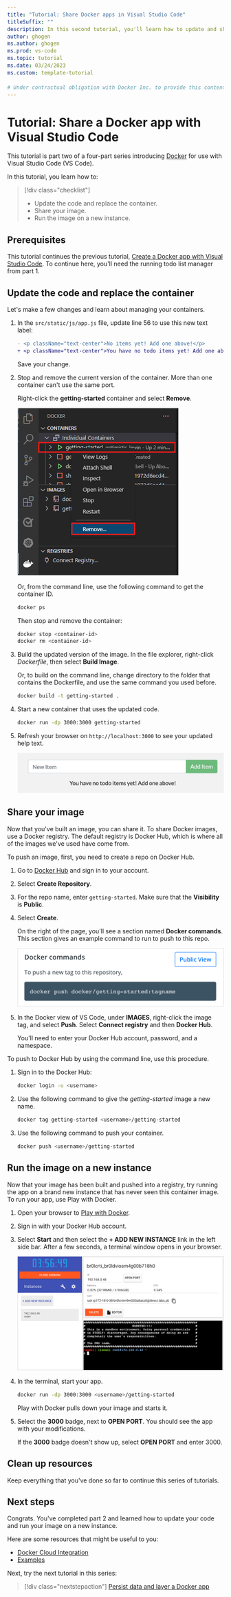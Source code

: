 ```yaml
---
title: "Tutorial: Share Docker apps in Visual Studio Code"
titleSuffix: ""
description: In this second tutorial, you'll learn how to update and share a Docker app in Visual Studio Code.
author: ghogen
ms.author: ghogen
ms.prod: vs-code
ms.topic: tutorial 
ms.date: 03/24/2023
ms.custom: template-tutorial

# Under contractual obligation with Docker Inc. to provide this content. Contact is: nebuk89. Mike Morton has context on MSFT side, but has moved on to another role. 
---
```


# Tutorial: Share a Docker app with Visual Studio Code

This tutorial is part two of a four-part series introducing [Docker](https://www.docker.com) for use with Visual Studio Code (VS Code).  

In this tutorial, you learn how to:

> [!div class="checklist"]
> - Update the code and replace the container.
> - Share your image.
> - Run the image on a new instance.

## Prerequisites

This tutorial continues the previous tutorial, [Create a Docker app with Visual Studio Code](docker-tutorial.md). To continue here, you'll need the running todo list manager from part 1.


## Update the code and replace the container

Let's make a few changes and learn about managing your containers.

1. In the `src/static/js/app.js` file, update line 56 to use this new text label:

   ```diff
   - <p className="text-center">No items yet! Add one above!</p>
   + <p className="text-center">You have no todo items yet! Add one above!</p>
   ```

    Save your change.

1. Stop and remove the current version of the container.
   More than one container can't use the same port.

   Right-click the **getting-started** container and select **Remove**.

   ![Screenshot shows the Docker extension with a container selected and a context menu with Remove selected.](media/vs-remove-container.png)

   Or, from the command line, use the following command to get the container ID.

   ```bash
   docker ps
   ```

   Then stop and remove the container:

   ```bash
   docker stop <container-id>
   docker rm <container-id>
   ```

1. Build the updated version of the image.
   In the file explorer, right-click *Dockerfile*, then select **Build Image**.

   Or, to build on the command line, change directory to the folder that contains the Dockerfile, and use the same command you used before.

    ```bash
    docker build -t getting-started .
    ```

1. Start a new container that uses the updated code.

    ```bash
    docker run -dp 3000:3000 getting-started
    ```

1. Refresh your browser on `http://localhost:3000` to see your updated help text.

   ![Screenshot shows the sample application with the modified text, described above.](media/todo-list-updated-empty-text.png)


## Share your image

Now that you've built an image, you can share it.
To share Docker images, use a Docker registry.
The default registry is Docker Hub, which is where all of the images we've used have come from.

To push an image, first, you need to create a repo on Docker Hub.

1. Go to [Docker Hub](https://hub.docker.com) and sign in to your account.

1. Select **Create Repository**.

1. For the repo name, enter `getting-started`.
   Make sure that the **Visibility** is **Public**.

1. Select **Create**.

   On the right of the page, you'll see a section named **Docker commands**.
   This section gives an example command to run to push to this repo.

   ![Screenshot shows the Docker Hub page with a suggested Docker command.](media/push-command.png)

1. In the Docker view of VS Code, under **IMAGES**, right-click the image tag, and select **Push**.
   Select **Connect registry** and then **Docker Hub**.

   You'll need to enter your Docker Hub account, password, and a namespace.

To push to Docker Hub by using the command line, use this procedure.

1. Sign in to the Docker Hub:

   ```bash
   docker login -u <username>
   ```

1. Use the following command to give the *getting-started* image a new name.

    ```bash
    docker tag getting-started <username>/getting-started
    ```

1. Use the following command to push your container.

    ```bash
    docker push <username>/getting-started
    ```

## Run the image on a new instance

Now that your image has been built and pushed into a registry, try running the app on a brand new instance that has never seen this container image.
To run your app, use Play with Docker.

1. Open your browser to [Play with Docker](http://play-with-docker.com).

1. Sign in with your Docker Hub account.

1. Select **Start** and then select the **+ ADD NEW INSTANCE** link in the left side bar.
   After a few seconds, a terminal window opens in your browser.

   ![Screenshot shows the Play with Docker site with an add new instance link.](media/play-with-docker-add-new-instance.png)

1. In the terminal, start your app.

    ```bash
    docker run -dp 3000:3000 <username>/getting-started
    ```

    Play with Docker pulls down your image and starts it.

1. Select the **3000** badge, next to **OPEN PORT**.
   You should see the app with your modifications.

   If the **3000** badge doesn't show up, select **OPEN PORT** and enter 3000.

## Clean up resources

Keep everything that you've done so far to continue this series of tutorials.

## Next steps

Congrats. You've completed part 2 and learned how to update your code and run your image on a new instance.

Here are some resources that might be useful to you:

- [Docker Cloud Integration](https://github.com/docker/compose-cli)
- [Examples](https://github.com/docker/awesome-compose)

Next, try the next tutorial in this series:

> [!div class="nextstepaction"]
> [Persist data and layer a Docker app](tutorial-persist-data-layer-docker-app-with-vscode.md)
